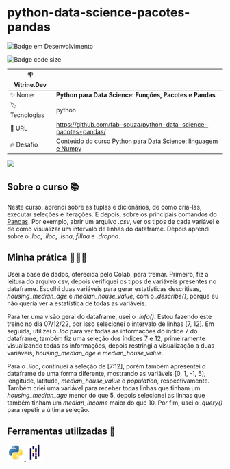 # python-data-science-pacotes-pandas

![Badge em Desenvolvimento](http://img.shields.io/static/v1?label=STATUS&message=Finalizado&color=GREEN&style=for-the-badge)

![Badge code size](https://img.shields.io/github/languages/code-size/fab-souza/python-data-science-pacotes-pandas)


| :placard: Vitrine.Dev |    |
| -------------  | --- |
| :sparkles: Nome        | **Python para Data Science: Funções, Pacotes e Pandas**
| :label: Tecnologias | python
| :rocket: URL         | https://github.com/fab-souza/python-data-science-pacotes-pandas/
| :fire: Desafio     | Conteúdo do curso [Python para Data Science: linguagem e Numpy](https://www.alura.com.br/curso-online-python-funcoes-pacotes-pandas)

![](https://user-images.githubusercontent.com/67301805/205658883-f1b3309f-43b7-46bd-841d-b02673002503.jpg#vitrinedev)

## Sobre o curso 📚

Neste curso, aprendi sobre as tuplas e dicionários, de como criá-las, executar seleções e iterações. E depois, sobre os principais comandos do [Pandas](https://pandas.pydata.org/). Por exemplo, abrir um arquivo *.csv*, ver os tipos de cada variável e de como visualizar um intervalo de linhas do dataframe. Depois aprendi sobre o *.loc*, *.iloc*, *.isna*, *fillna* e *.dropna*.

## Minha prática 👩🏻‍💻

Usei a base de dados, oferecida pelo Colab, para treinar. Primeiro, fiz a leitura do arquivo csv, depois verifiquei os tipos de variáveis presentes no dataframe. Escolhi duas variáveis para gerar estatísticas descritivas, *housing_median_age* e *median_house_value*, com o *.describe()*, porque eu não queria ver a estatística de todas as variáveis. 

Para ter uma visão geral do dataframe, usei o *.info()*. Estou fazendo este treino no dia 07/12/22, por isso selecionei o intervalo de linhas [7, 12]. Em seguida, utilizei o *.loc* para ver todas as informações do índice 7 do dataframe, também fiz uma seleção dos índices 7 e 12, primeiramente visualizando todas as informações, depois restringi a visualização a duas variáveis, *housing_median_age* e *median_house_value*. 

Para o *.iloc*, continuei a seleção de [7:12], porém também apresentei o dataframe de uma forma diferente, mostrando as variáveis [0, 1, -1, 5], longitude, latitude, *median_house_value* e *population*, respectivamente. Também criei uma variável para receber todas linhas que tinham um *housing_median_age* menor do que 5, depois selecionei as linhas que também tinham um *median_income* maior do que 10. Por fim, usei o *.query()* para repetir a última seleção.

## Ferramentas utilizadas 🧰
<p> <a href="https://www.python.org" target="_blank" rel="noreferrer"> <img src="https://raw.githubusercontent.com/devicons/devicon/master/icons/python/python-original.svg" alt="python" width="40" height="40"/> </a>
        <a href="https://pandas.pydata.org/" target="_blank" rel="noreferrer"> <img src="https://raw.githubusercontent.com/devicons/devicon/2ae2a900d2f041da66e950e4d48052658d850630/icons/pandas/pandas-original.svg" alt="pandas" width="40" height="40"/> 
          </p>
